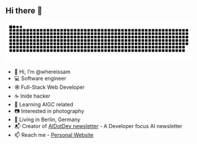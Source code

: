 ## Hi there 👋

![](https://github.com/whereissam/whereissam/blob/main/dist/github-contribution-grid-snake.svg)

- 👋 Hi, I’m @whereissam
- 💻 Software engineer
- 🕸 Full-Stack Web Developer
- ☕️ Inide hacker
- 📱 Learning AIGC related
- 📷 Interested in photography
- 📍 Living in Berlin, Germany
- 📬 Creator of [AIDotDev newsletter](https://www.aidot.dev/) - A Developer focus AI newsletter
- 📫 Reach me - [Personal Website](https://dev.blockspaces.xyz/)

<!---
**whereissam/whereissam** is a ✨ _special_ ✨ repository because its `README.md` (this file) appears on your GitHub profile.
--->